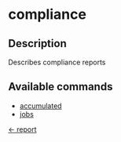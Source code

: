# compliance

## Description

Describes compliance reports

## Available commands

- [accumulated](./accumulated.md)
- [jobs](./jobs.md)


[← report](../index.md)